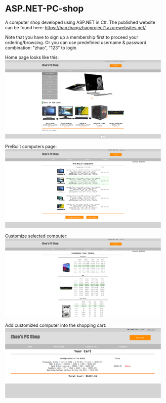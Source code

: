 # ASP.NET-PC-shop
A computer shop developed using ASP.NET in C#.
The published website can be found here: https://hanzhangzhaoproject1.azurewebsites.net/

Note that you have to sign up a membership first to proceed your ordering/browsing. Or you can use predefined username & password combination: "zhao", "123" to login.

Home page looks like this:
![](demo/demo1.png)</hr>

PreBuilt computers page:
![](demo/demo2.png)</hr>

Customize selected computer:
![](demo/demo3.png)</hr>

Add customized computer into the shopping cart:
![](demo/demo4.png)</hr>
